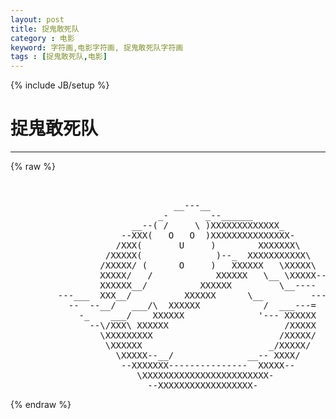 ```yaml
---
layout: post
title: 捉鬼敢死队
category : 电影
keyword: 字符画,电影字符画, 捉鬼敢死队字符画
tags : [捉鬼敢死队,电影]
---
```

{% include JB/setup %}
# 捉鬼敢死队
---
{% raw %}
<pre>


                               __---__
                            _-       _--______
                       __--( /     \ )XXXXXXXXXXXXX_
                     --XXX(   O   O  )XXXXXXXXXXXXXXX-
                    /XXX(       U     )        XXXXXXX\
                  /XXXXX(              )--_  XXXXXXXXXXX\
                 /XXXXX/ (      O     )   XXXXXX   \XXXXX\
                 XXXXX/   /            XXXXXX   \__ \XXXXX----
                 XXXXXX__/          XXXXXX         \__----  -
         ---___  XXX__/          XXXXXX      \__         ---
           --  --__/   ___/\  XXXXXX            /  ___---=
             -_    ___/    XXXXXX              &#039;--- XXXXXX
               --\/XXX\ XXXXXX                      /XXXXX
                 \XXXXXXXXX                        /XXXXX/
                  \XXXXXX                        _/XXXXX/
                    \XXXXX--__/              __-- XXXX/
                     --XXXXXXX---------------  XXXXX--
                        \XXXXXXXXXXXXXXXXXXXXXXXX-
                          --XXXXXXXXXXXXXXXXXX- </pre>
{% endraw %}
